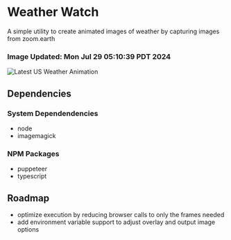 # Weather Watch

A simple utility to create animated images of weather by capturing images from zoom.earth

### Image Updated: Mon Jul 29 05:10:39 PDT 2024

![Latest US Weather Animation](animations/2024-07-29.webp)

## Dependencies
### System Dependendencies
* node
* imagemagick
### NPM Packages
* puppeteer
* typescript

## Roadmap
* optimize execution by reducing browser calls to only the frames needed
* add environment variable support to adjust overlay and output image options
